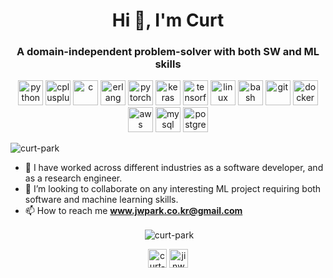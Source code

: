 <h1 align="center">Hi 👋, I'm Curt</h1>
<h3 align="center">A domain-independent problem-solver with both SW and ML skills</h3>

<p align="center">
  <img src="https://devicons.github.io/devicon/devicon.git/icons/python/python-original.svg" alt="python" width="40" height="40"/> 
  <img src="https://devicons.github.io/devicon/devicon.git/icons/cplusplus/cplusplus-original.svg" alt="cplusplus" width="40" height="40"/> 
  <img src="https://devicons.github.io/devicon/devicon.git/icons/c/c-original.svg" alt="c" width="40" height="40"/> 
  <img src="http://devicons.github.io/devicon/devicon.git/icons/erlang/erlang-plain-wordmark.svg" alt="erlang" width="40" height="40"/>
  <img src="https://www.vectorlogo.zone/logos/pytorch/pytorch-icon.svg" alt="pytorch" width="40" height="40"/>
  <img src="https://upload.wikimedia.org/wikipedia/commons/thumb/a/ae/Keras_logo.svg/400px-Keras_logo.svg.png" alt="keras" width="40" height="40"/>
  <img src="https://avatars2.githubusercontent.com/u/15658638" alt="tensorflow" width="40" height="40"/>
  <img src="https://devicons.github.io/devicon/devicon.git/icons/linux/linux-original.svg" alt="linux" width="40" height="40"/> 
  <img src="https://www.vectorlogo.zone/logos/gnu_bash/gnu_bash-icon.svg" alt="bash" width="40" height="40"/> 
  <img src="https://www.vectorlogo.zone/logos/git-scm/git-scm-icon.svg" alt="git" width="40" height="40"/> 
  <img src="https://devicons.github.io/devicon/devicon.git/icons/docker/docker-original-wordmark.svg" alt="docker" width="40" height="40"/> 
  <img src="https://devicons.github.io/devicon/devicon.git/icons/amazonwebservices/amazonwebservices-original-wordmark.svg" alt="aws" width="40" height="40"/> 
  <img src="https://devicons.github.io/devicon/devicon.git/icons/mysql/mysql-original-wordmark.svg" alt="mysql" width="40" height="40"/> 
  <img src="https://devicons.github.io/devicon/devicon.git/icons/postgresql/postgresql-original-wordmark.svg" alt="postgresql" width="40" height="40"/> 
</p>

<p align="left"> <img src="https://komarev.com/ghpvc/?username=curt-park" alt="curt-park" /> </p>

* 🔭 I have worked across different industries as a software developer, and as a research engineer.
* 👯 I’m looking to collaborate on any interesting ML project requiring both software and machine learning skills.
* 📫 How to reach me **www.jwpark.co.kr@gmail.com**

<p align="center">&nbsp;<img align="center" src="https://github-readme-stats.vercel.app/api?username=curt-park&show_icons=true" alt="curt-park" /></p>

<p align="center">
<a href="https://linkedin.com/in/curt-park" target="blank"><img align="center" src="https://cdn.jsdelivr.net/npm/simple-icons@3.0.1/icons/linkedin.svg" alt="curt-park" height="30" width="30" /></a>
<a href="https://fb.com/jinwoo.curt.park" target="blank"><img align="center" src="https://cdn.jsdelivr.net/npm/simple-icons@3.0.1/icons/facebook.svg" alt="jinwoo.curt.park" height="30" width="30" /></a>

<!--
**Curt-Park/Curt-Park** is a ✨ _special_ ✨ repository because its `README.md` (this file) appears on your GitHub profile.

Here are some ideas to get you started:

- 🔭 I’m currently working on ...
- 🌱 I’m currently learning ...
- 👯 I’m looking to collaborate on ...
- 🤔 I’m looking for help with ...
- 💬 Ask me about ...
- 📫 How to reach me: ...
- 😄 Pronouns: ...
- ⚡ Fun fact: ...
-->
